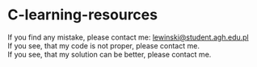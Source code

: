 # C-learning-resources

If you find any mistake, please contact me: lewinski@student.agh.edu.pl  
If you see, that my code is not proper, please contact me.  
If you see, that my solution can be better, please contact me.  

